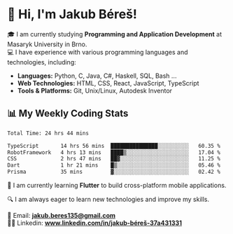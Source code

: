 # 👋 Hi, I'm Jakub Béreš!

🎓 I am currently studying **Programming and Application Development** at Masaryk University in Brno.  
💻 I have experience with various programming languages and technologies, including:  
   - **Languages:** Python, C, Java, C#, Haskell, SQL, Bash ...  
   - **Web Technologies:** HTML, CSS, React, JavaScript, TypeScript  
   - **Tools & Platforms:** Git, Unix/Linux, Autodesk Inventor

## 📊 My Weekly Coding Stats
<!--START_SECTION:waka-->

```txt
Total Time: 24 hrs 44 mins

TypeScript       14 hrs 56 mins  ███████████████░░░░░░░░░░   60.35 %
RobotFramework   4 hrs 13 mins   ████▒░░░░░░░░░░░░░░░░░░░░   17.04 %
CSS              2 hrs 47 mins   ██▓░░░░░░░░░░░░░░░░░░░░░░   11.25 %
Dart             1 hr 21 mins    █▒░░░░░░░░░░░░░░░░░░░░░░░   05.46 %
Prisma           35 mins         ▓░░░░░░░░░░░░░░░░░░░░░░░░   02.42 %
```

<!--END_SECTION:waka-->

🚀 I am currently learning **Flutter** to build cross-platform mobile applications.  

🔍 I am always eager to learn new technologies and improve my skills.  

📩 Email:        **jakub.beres135@gmail.com**  
🧑‍💻 Linkedin:     **www.linkedin.com/in/jakub-béreš-37a431331**


